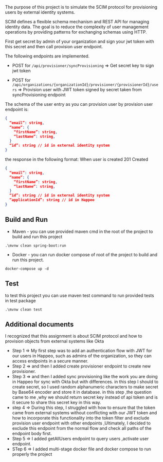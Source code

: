 The purpose of this project is to simulate the SCIM protocol for provisioning users by external identity systems.

SCIM defines a flexible schema mechanism and REST API for managing identity data. The goal is to reduce the complexity of user management operations by providing patterns for exchanging schemas using HTTP.

First get secret by admin of your organization and sign your jwt token with this secret and then call provision user endpoint.

The following endpoints are implemented.

- POST for `/api/provisioner/syncProvisioning`  => Get secret key to sign jwt token

- POST for `/api/organizations/{organizationId}/provisioner/{provisionerId}/users` => Provision user with JWT token signed by secret taken from syncProvisioning endpoint

The schema of the user entry as you can provision user by provision user endpoint is:
```json
{
  “email”: string,
  “name”: {
    “firstName”: string,
    “lastName”: string,
  }
  “id”: string // id in external identity system
}
```
the response in the following format:
When user is created
201 Created
```json
{
  “email”: string,
  “name”: {
    “firstName”: string,
    “lastName”: string,
  }
  “id”: string // id in external identity system
  “applicationId”: string // id in Happeo
}
```
## Build and Run 

- Maven -
    you can use provided maven cmd in the root of the project to build and run this project
```shell 
.\mvnw clean spring-boot:run
```
- Docker -
you can run docker compose of root of the project to build and run this project.
```shell
docker-compose up -d
```
## Test
to test this project you can use maven test command to run provided tests in test package
```shell 
.\mvnw clean test
```

## Additional documents
I recognized that this assignment is about SCIM protocol and how to provision objects from external systems like Okta
- Step 1 => My first step was to add an authentication flow with JWT for our users in Happeo, such as admins of the organization, so they can access endpoints in a secure manner.
- Step 2 => and then I added create provisioner endpoint to create new provisioner.
- Step 3 => and then I added sync provisioning like the work you are doing in Happeo for sync with Okta but with differences.
in this step I should to create secret, so I used random alphanumeric characters to make secret by Base64 encoder and store it in database.
in this step ,the question came to me ,why we should return secret key instead of api token and is it secure to share this secret key in this way.
- step 4 => During this step, I struggled with how to ensure that the token came from external systems without conflicting 
with our JWT token and how to incorporate this functionality into the token filter and exclude provision user endpoint with other endpoints 
,Ultimately, I decided to exclude this endpoint from the normal flow and check all paths of the endpoint body first.
- Step 5 => I added getAllUsers endpoint to query users ,activate user endpoint.
- STep 6 => I added multi-stage docker file and docker compose to run properly the project
